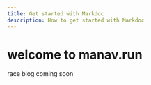 ```yaml
---
title: Get started with Markdoc
description: How to get started with Markdoc
---
```


# welcome to manav.run

race blog coming soon
